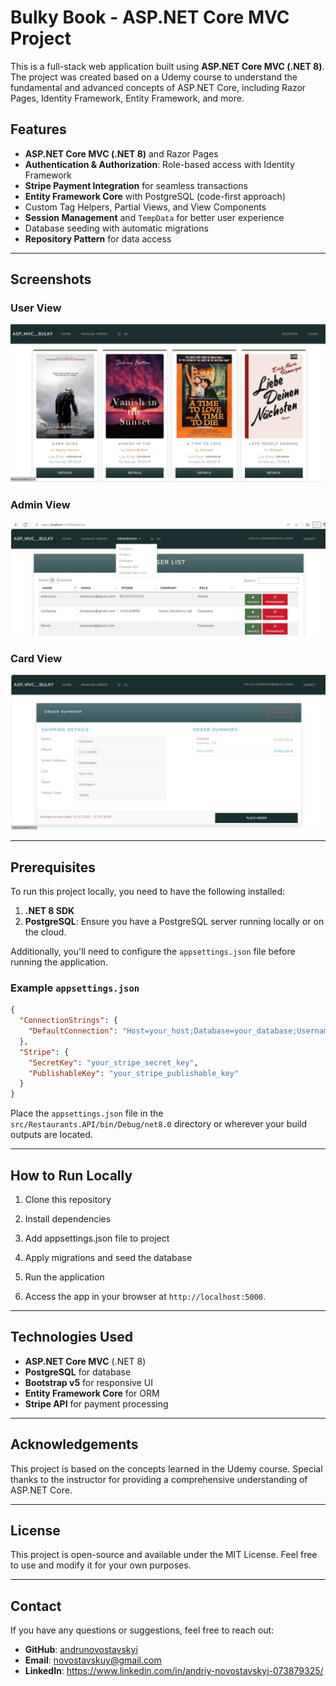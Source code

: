 # Bulky Book - ASP.NET Core MVC Project

This is a full-stack web application built using **ASP.NET Core MVC (.NET 8)**. The project was created based on a Udemy course to understand the fundamental and advanced concepts of ASP.NET Core, including Razor Pages, Identity Framework, Entity Framework, and more.

## Features

- **ASP.NET Core MVC (.NET 8)** and Razor Pages
- **Authentication & Authorization**: Role-based access with Identity Framework
- **Stripe Payment Integration** for seamless transactions
- **Entity Framework Core** with PostgreSQL (code-first approach)
- Custom Tag Helpers, Partial Views, and View Components
- **Session Management** and `TempData` for better user experience
- Database seeding with automatic migrations
- **Repository Pattern** for data access

---

## Screenshots

### User View
![User Home Page](Screenshots/User_HomePage.png)

### Admin View
![Admin Dashboard](Screenshots/Admin_GrudOperation.png)

### Card View
![Admin Dashboard](Screenshots/Company_Card.png)


---

## Prerequisites

To run this project locally, you need to have the following installed:

1. **.NET 8 SDK**  
2. **PostgreSQL**: Ensure you have a PostgreSQL server running locally or on the cloud.  

Additionally, you'll need to configure the `appsettings.json` file before running the application.

### Example `appsettings.json`
```json
{
  "ConnectionStrings": {
    "DefaultConnection": "Host=your_host;Database=your_database;Username=your_username;Password=your_password"
  },
  "Stripe": {
    "SecretKey": "your_stripe_secret_key",
    "PublishableKey": "your_stripe_publishable_key"
  }
}
```

Place the `appsettings.json` file in the `src/Restaurants.API/bin/Debug/net8.0` directory or wherever your build outputs are located.

---

## How to Run Locally

1. Clone this repository

2. Install dependencies

3. Add appsettings.json file to project

4. Apply migrations and seed the database

5. Run the application

6. Access the app in your browser at `http://localhost:5000`.

---

## Technologies Used

- **ASP.NET Core MVC** (.NET 8)
- **PostgreSQL** for database
- **Bootstrap v5** for responsive UI
- **Entity Framework Core** for ORM
- **Stripe API** for payment processing

---

## Acknowledgements

This project is based on the concepts learned in the Udemy course. Special thanks to the instructor for providing a comprehensive understanding of ASP.NET Core.

---

## License

This project is open-source and available under the MIT License. Feel free to use and modify it for your own purposes.

---

## Contact

If you have any questions or suggestions, feel free to reach out:

- **GitHub**: [andrunovostavskyi](https://github.com/andrunovostavskyi)
- **Email**: novostavskuy@gmail.com
- **LinkedIn**: https://www.linkedin.com/in/andriy-novostavskyi-073879325/

